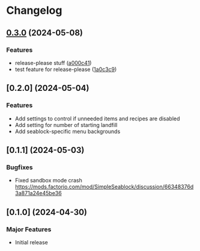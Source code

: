 # Changelog

## [0.3.0](https://github.com/sguest/simple-seablock/compare/simple-seablock-v0.2.0...simple-seablock-v0.3.0) (2024-05-08)


### Features

* release-please stuff ([a000c41](https://github.com/sguest/simple-seablock/commit/a000c41d00016e2b9a77639ebeb099fa74174e5d))
* test feature for release-please ([1a0c3c9](https://github.com/sguest/simple-seablock/commit/1a0c3c9d7c8cc91010fde14d03b993fdf43bda45))

## [0.2.0] (2024-05-04)


### Features

* Add settings to control if unneeded items and recipes are disabled
* Add setting for number of starting landfill
* Add seablock-specific menu backgrounds

## [0.1.1] (2024-05-03)


### Bugfixes

* Fixed sandbox mode crash https://mods.factorio.com/mod/SimpleSeablock/discussion/66348376d3a871a24e45be36

## [0.1.0] (2024-04-30)


### Major Features

* Initial release
